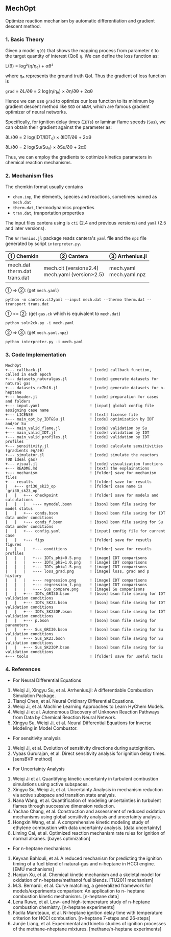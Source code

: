 ## MechOpt

Optimize reaction mechanism by automatic differentiation and gradient descent method.

### 1. Basic Theory

Given a model `η(θ)` that shows the mapping process from parameter `θ` to the target quantity of interest (QoI) `η`. We can define the loss function as:

L(θ) =  log²(η/η₀) + αθ²

where η₀ represents the ground truth QoI. Thus the gradient of loss function is

`grad` = ∂L/∂θ = 2 log(η/η₀) × ∂η/∂θ + 2αθ

Hence we can use `grad` to optimize our loss function to its minimum by gradient descent method like `SGD` or `ADAM`, which are famous gradient optimizer of neural networks.

Specifically, for ignition delay times (`IDTs`) or laminar flame speeds (`Sus`), we can obtain their gradient against the parameter as:

∂L/∂θ = 2 log(IDT/IDT₀) × ∂IDT/∂θ + 2αθ

∂L/∂θ = 2 log(Su/Su₀) × ∂Su/∂θ + 2αθ

Thus, we can employ the gradients to optimize kinetics parameters in chemical reaction mechanisms.

### 2. Mechanism files

The chemkin format usually contains
  + `chem.inp`, the elements, species and reactions, sometimes named as `mech.dat`
  + `therm.dat`, thermodynamics properties
  + `tran.dat`, tranportation properties

The input files cantera using is `cti` (2.4 and previous versions) and `yaml` (2.5 and later versions).

The `Arrhenius.jl` package reads cantera's `yaml` file and the `npz` file generated by script `interpreter.py`.

① Chemkin | ② Cantera | ③ Arrhenius.jl
     -- |    --   | --
mech.dat <br> therm.dat <br> trans.dat| mech.cit (version≤2.4) <br> mech.yaml (version≥2.5) | mech.yaml <br> mech.yaml.npz

① => ②: (get `mech.yaml`)
```
python -m cantera.ct2yaml --input mech.dat --thermo therm.dat --transport trans.dat
```

① <= ②: (get `gas.ck` which is equivalent to `mech.dat`)
```
python soln2ck.py -i mech.yaml
```

② => ③: (get `mech.yaml.npz`)
```
python interpreter.py -i mech.yaml
```

### 3. Code Implementation

```
MechOpt
+--- callback.jl                     ! [code] callback function, called in each epoch
+--- datasets_naturalgas.jl          ! [code] generate datasets for natural gas
+--- datasets_nc7h16.jl              ! [code] generate datasets for n-heptane
+--- header.jl                       ! [code] preparation for cases and folders
+--- input.yaml                      ! [input] global config file assigning case name
+--- LICENSE                         ! [text] license file
+--- main_opt_by_IDT&Su.jl           ! [code] optimization by IDT and/or Su
+--- main_valid_flame.jl             ! [code] validation by Su
+--- main_valid_IDT.jl               ! [code] validation by IDT
+--- main_valid_profiles.jl          ! [code] validation by IDT profiles
+--- sensitivity.jl                  ! [code] calculate sensitivities (gradients ∂η/∂θ)
+--- simulator.jl                    ! [code] simulate the reactors (0D ideal gas)
+--- visual.jl                       ! [code] visualization functions
+--- README.md                       ! [text] the explainations
+--- mechanism                       ! [folder] save for mechanism files
+--- results                         ! [folder] save for resutls
|   +--- gri30_sk23_op               ! [folder] case name is `gri30_sk23_op`
|   |   +--- checkpoint              ! [folder] save for models and calculations
|   |   |   +--- mymodel.bson        ! [bson] bson file saving for model status
|   |   +--- conds.bson              ! [bson] bson file saving for IDT data under conditions
|   |   +--- conds_f.bson            ! [bson] bson file saving for Su data under conditions
|   |   +--- config.yaml             ! [input] config file for current case
|   |   +--- figs                    ! [folder] save for resutls figures
|   |   |   +--- conditions          ! [folder] save for resutls profiles
|   |   |   +--- IDTs_phi=0.5.png    ! [image] IDT comparisons
|   |   |   +--- IDTs_phi=1.0.png    ! [image] IDT comparisons
|   |   |   +--- IDTs_phi=1.5.png    ! [image] IDT comparisons
|   |   |   +--- loss_grad.png       ! [image] loss, grad and p history
|   |   |   +--- regression.png      ! [image] IDT comparisons
|   |   |   +--- regression_f.png    ! [image] IDT comparisons
|   |   |   +--- Sus_compare.png     ! [image] Su comparisons
|   |   +--- IDTs_GRI30.bson         ! [bson] bson file saving for IDT validation conditions
|   |   +--- IDTs_SK23.bson          ! [bson] bson file saving for IDT validation conditions
|   |   +--- IDTs_SK23OP.bson        ! [bson] bson file saving for IDT validation conditions
|   |   +--- p.bson                  ! [bson] bson file saving for parameters
|   |   +--- Sus_GRI30.bson          ! [bson] bson file saving for Su validation conditions
|   |   +--- Sus_SK23.bson           ! [bson] bson file saving for Su validation conditions
|   |   +--- Sus_SK23OP.bson         ! [bson] bson file saving for Su validation conditions
+--- tools                           ! [folder] save for useful tools
```

### 4. References

+ For Neural Differential Equations
1. Weiqi Ji, Xingyu Su, et al. Arrhenius.jl: A differentiable Combustion Simulation Package.
2. Tianqi Chen, et al. Neural Oridinary Differential Equations.
3. Weiqi Ji, et al. Machine Learning Approaches to Learn HyChem Models.
4. Weiqi Ji et al. Autonomous Discovery of Unknown Reaction Pathways from Data by Chemical Reaction Neural Network.
5. Xingyu Su, Weiqi Ji, et al. Neural Differential Equations for Inverse Modeling in Model Combustor.

+ For sensitivity analysis
1. Weiqi Ji, et al. Evolution of sensitivity directions during autoignition.
2. Vyaas Gururajan, et al. Direct sensitivity analysis for ignition delay times. [sensBVP method]

+ For Uncertainty Analysis
1. Weiqi Ji et al. Quantifying kinetic uncertainty in turbulent combustion simulations using active subspaces.
2. Xingyu Su, Weiqi Ji, et al. Uncertainty Analysis in mechanism reduction via active subspace and transition state analysis.
3. Nana Wang, et al. Quantification of modeling uncertainties in turbulent flames through successive dimension reduction.
4. Yachao Chang, et al. Construction and assessment of reduced oxidation mechanisms using global sensitivity analysis and uncertainty analysis.
5. Hongxin Wang, et al. A comprehensive kinetic modeling study of ethylene combustion with data uncertainty analysis. [data uncertainty]
6. Liming Cai, et al. Optimized reaction mechanism rate rules for ignition of normal alkanes. [bayes optimization]

+ For n-heptane mechanisms
1. Keyvan Bahlouli, et al. A reduced mechanism for predicting the ignition timing of a fuel blend of natural-gas and n-heptane in HCCI engine. [EMU mechanisms]
2. Hanjun Xu, et al. Chemical kinetic mechanism and a skeletal model for oxidation of n-heptane/methanol fuel blends. [TU2011 mechanism]
3. M.S. Bernardi, et al. Curve matching, a generalized framework for models/experiments comparison: An application to n- heptane combustion kinetic mechanisms. [n-heptane data]
4. Lena Ruwe, et al. Low- and high-temperature study of n-heptane combustion chemistry. [n-heptane experiments]
5. Fadila Maroteaux, et al. N-heptane ignition delay time with temperature criterion for HCCI combustion. [n-heptane 7-steps and 26-steps]
6. Junjie Liang, et al. Experimental and kinetic studies of ignition processes of the methane–nheptane mixtures. [methane/n-heptane experiments]
